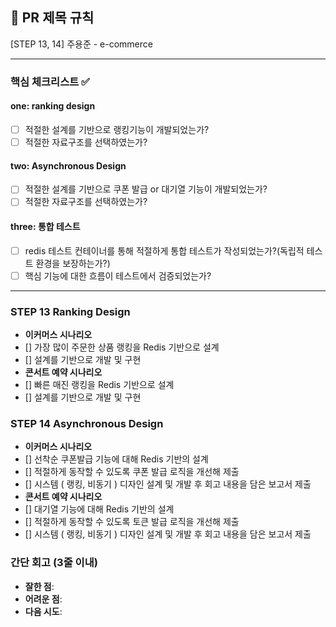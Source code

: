 ## :pushpin: PR 제목 규칙

[STEP 13, 14] 주용준 - e-commerce

---

### **핵심 체크리스트** :white_check_mark:

#### one: ranking design

- [ ] 적절한 설계를 기반으로 랭킹기능이 개발되었는가?
- [ ] 적절한 자료구조를 선택하였는가?

#### two: Asynchronous Design

- [ ] 적절한 설계를 기반으로 쿠폰 발급 or 대기열 기능이 개발되었는가?
- [ ] 적절한 자료구조를 선택하였는가?

#### three: 통합 테스트

- [ ] redis 테스트 컨테이너를 통해 적절하게 통합 테스트가 작성되었는가?(독립적 테스트 환경을 보장하는가?)
- [ ] 핵심 기능에 대한 흐름이 테스트에서 검증되었는가?

---

### STEP 13 Ranking Design

- **이커머스 시나리오**
- [] 가장 많이 주문한 상품 랭킹을 Redis 기반으로 설계
- [] 설계를 기반으로 개발 및 구현
- **콘서트 예약 시나리오**
- [] 빠른 매진 랭킹을 Redis 기반으로 설계
- [] 설계를 기반으로 개발 및 구현

### STEP 14 Asynchronous Design

- **이커머스 시나리오**
- [] 선착순 쿠폰발급 기능에 대해 Redis 기반의 설계
- [] 적절하게 동작할 수 있도록 쿠폰 발급 로직을 개선해 제출
- [] 시스템 ( 랭킹, 비동기 ) 디자인 설계 및 개발 후 회고 내용을 담은 보고서 제출
- **콘서트 예약 시나리오**
- [] 대기열 기능에 대해 Redis 기반의 설계
- [] 적절하게 동작할 수 있도록 토큰 발급 로직을 개선해 제출
- [] 시스템 ( 랭킹, 비동기 ) 디자인 설계 및 개발 후 회고 내용을 담은 보고서 제출

### **간단 회고** (3줄 이내)

- **잘한 점**:
- **어려운 점**:
- **다음 시도**:
